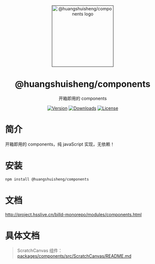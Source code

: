 <p align="center">
  <a href="">
    <img
      width="200"
      src="https://resource.hsslive.cn/image/1613141138717Billd.webp"
      alt="@huangshuisheng/components logo"
    />
  </a>
</p>

<h1 align="center">
  @huangshuisheng/components
</h1>

<p align="center">
  开箱即用的 components
</p>

<div align="center">
<a href="https://www.npmjs.com/package/@huangshuisheng/components"><img src="https://img.shields.io/npm/v/@huangshuisheng/components.svg" alt="Version"></a>
<a href="https://www.npmjs.com/package/@huangshuisheng/components"><img src="https://img.shields.io/npm/dw/@huangshuisheng/components.svg" alt="Downloads"></a>
<a href="https://www.npmjs.com/package/@huangshuisheng/components"><img src="https://img.shields.io/npm/l/@huangshuisheng/components.svg" alt="License"></a>
</div>

# 简介

开箱即用的 components，纯 javaScript 实现，无依赖！

# 安装

```sh
npm install @huangshuisheng/components
```

# 文档

http://project.hsslive.cn/billd-monorepo/modules/components.html

# 具体文档

> ScratchCanvas 组件： [packages/components/src/ScratchCanvas/README.md](https://github.com/galaxy-s10/billd-monorepo/blob/master/packages/components/src/ScratchCanvas/README.md)
